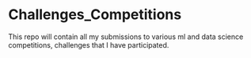 # Challenges_Competitions
This repo will contain all my submissions to various ml and data science competitions, challenges that I have participated.
